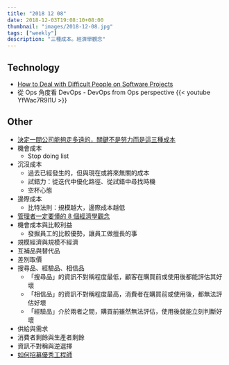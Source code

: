 ```yaml
---
title: "2018 12 08"
date: 2018-12-03T19:08:10+08:00
thumbnail: "images/2018-12-08.jpg"
tags: ["weekly"]
description: "三種成本。經濟學觀念"
---
```


## Technology

* [How to Deal with Difficult People on Software Projects](https://people.neilon.software/)
* 從 Ops 角度看 DevOps - DevOps from Ops perspective {{< youtube YfWac7R9l1U >}}

## Other

* [決定一間公司能夠走多遠的，關鍵不是努力而是這三種成本](https://meet.bnext.com.tw/articles/view/44138)
 * 機會成本
	 * Stop doing list
 * 沉沒成本
     * 過去已經發生的，但與現在或將來無關的成本
     * 試錯力：從迭代中優化路徑、從試錯中尋找時機
     * 空杯心態
 * 邊際成本
	 * 比特法則：規模越大，邊際成本越低
* [管理者一定要懂的 8 個經濟學觀念](https://www.managertoday.com.tw/articles/view/56432)
 * 機會成本與比較利益
	 * 發掘員工的比較優勢，讓員工做擅長的事
 * 規模經濟與規模不經濟
 * 互補品與替代品
 * 差別取價
 * 搜尋品、經驗品、相信品
	 * 「搜尋品」的資訊不對稱程度最低，顧客在購買前或使用後都能評估其好壞
	 * 「相信品」的資訊不對稱程度最高，消費者在購買前或使用後，都無法評估好壞
	 * 「經驗品」介於兩者之間，購買前雖然無法評估，使用後就能立刻判斷好壞
 * 供給與需求
 * 消費者剩餘與生產者剩餘
 * 資訊不對稱與逆選擇
* [如何招募優秀工程師](https://www.cakeresume.com/resources/how-to-recruit-engineering-talent)
